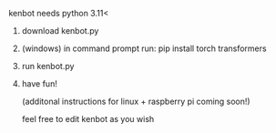 kenbot needs python 3.11< 
1. download kenbot.py
2. (windows) in command prompt run: pip install torch transformers
3. run kenbot.py
4. have fun!


   (additonal instructions for linux + raspberry pi coming soon!)


   feel free to edit kenbot as you wish
